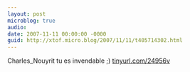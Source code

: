 ```yaml
---
layout: post
microblog: true
audio: 
date: 2007-11-11 00:00:00 -0000
guid: http://xtof.micro.blog/2007/11/11/t405714302.html
---
```

Charles_Nouyrit tu es invendable ;)  [tinyurl.com/24956v](http://tinyurl.com/24956v)
